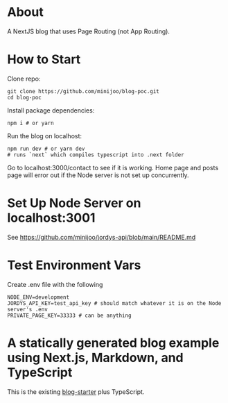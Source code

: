# About

A NextJS blog that uses Page Routing (not App Routing).

# How to Start

Clone repo:

```
git clone https://github.com/minijoo/blog-poc.git
cd blog-poc
```

Install package dependencies:

```
npm i # or yarn
```

Run the blog on localhost:

```
npm run dev # or yarn dev
# runs `next` which compiles typescript into .next folder
```

Go to localhost:3000/contact to see if it is working. Home page and posts page will error out if the Node server is not set up concurrently. 

# Set Up Node Server on localhost:3001

See https://github.com/minijoo/jordys-api/blob/main/README.md

# Test Environment Vars

Create .env file with the following 

```
NODE_ENV=development
JORDYS_API_KEY=test_api_key # should match whatever it is on the Node server's .env
PRIVATE_PAGE_KEY=33333 # can be anything
```

# A statically generated blog example using Next.js, Markdown, and TypeScript

This is the existing [blog-starter](https://github.com/vercel/next.js/tree/canary/examples/blog-starter) plus TypeScript.
